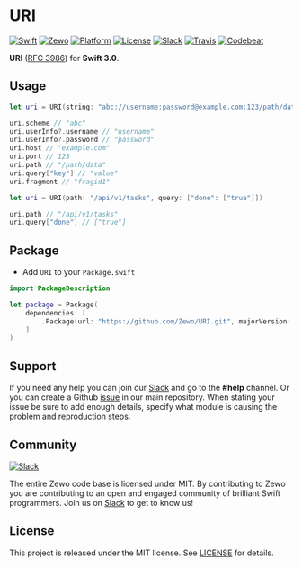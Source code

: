 # URI

[![Swift][swift-badge]][swift-url]
[![Zewo][zewo-badge]][zewo-url]
[![Platform][platform-badge]][platform-url]
[![License][mit-badge]][mit-url]
[![Slack][slack-badge]][slack-url]
[![Travis][travis-badge]][travis-url]
[![Codebeat][codebeat-badge]][codebeat-url]

**URI** ([RFC 3986](https://tools.ietf.org/html/rfc3986)) for **Swift 3.0**.

## Usage

```swift
let uri = URI(string: "abc://username:password@example.com:123/path/data?key=value#fragid1")

uri.scheme // "abc"
uri.userInfo?.username // "username"
uri.userInfo?.password // "password"
uri.host // "example.com"
uri.port // 123
uri.path // "/path/data"
uri.query["key"] // "value"
uri.fragment // "fragid1"

let uri = URI(path: "/api/v1/tasks", query: ["done": ["true"]])

uri.path // "/api/v1/tasks"
uri.query["done"] // ["true"]
```

## Package

- Add `URI` to your `Package.swift`

```swift
import PackageDescription

let package = Package(
	dependencies: [
		.Package(url: "https://github.com/Zewo/URI.git", majorVersion: 0, minor: 5),
	]
)

```

## Support

If you need any help you can join our [Slack](http://slack.zewo.io) and go to the **#help** channel. Or you can create a Github [issue](https://github.com/Zewo/Zewo/issues/new) in our main repository. When stating your issue be sure to add enough details, specify what module is causing the problem and reproduction steps.

## Community

[![Slack][slack-image]][slack-url]

The entire Zewo code base is licensed under MIT. By contributing to Zewo you are contributing to an open and engaged community of brilliant Swift programmers. Join us on [Slack](http://slack.zewo.io) to get to know us!

## License

This project is released under the MIT license. See [LICENSE](LICENSE) for details.

[swift-badge]: https://img.shields.io/badge/Swift-3.0-orange.svg?style=flat
[swift-url]: https://swift.org
[zewo-badge]: https://img.shields.io/badge/Zewo-0.5-FF7565.svg?style=flat
[zewo-url]: http://zewo.io
[platform-badge]: https://img.shields.io/badge/Platforms-OS%20X%20--%20Linux-lightgray.svg?style=flat
[platform-url]: https://swift.org
[mit-badge]: https://img.shields.io/badge/License-MIT-blue.svg?style=flat
[mit-url]: https://tldrlegal.com/license/mit-license
[slack-image]: http://s13.postimg.org/ybwy92ktf/Slack.png
[slack-badge]: https://zewo-slackin.herokuapp.com/badge.svg
[slack-url]: http://slack.zewo.io
[travis-badge]: https://travis-ci.org/Zewo/URI.svg?branch=master
[travis-url]: https://travis-ci.org/Zewo/URI
[codebeat-badge]: https://codebeat.co/badges/23d2aea4-015e-462c-8d6c-83a81fa7111c
[codebeat-url]: https://codebeat.co/projects/github-com-zewo-uri